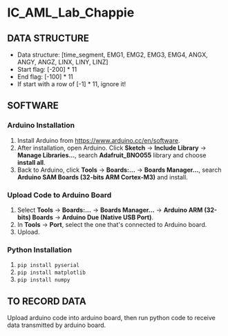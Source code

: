 # IC_AML_Lab_Chappie

## DATA STRUCTURE
- Data structure: [time_segment, EMG1, EMG2, EMG3, EMG4, ANGX, ANGY, ANGZ, LINX, LINY, LINZ] <br />
- Start flag: [-200] * 11 <br />
- End flag: [-100] * 11 <br />
- If start with a row of [-1] * 11, ignore it! <br />

## SOFTWARE
### Arduino Installation
1. Install Arduino from https://www.arduino.cc/en/software.
2. After installation, open Arduino. Click **Sketch** → **Include Library** → **Manage Libraries...**, search **Adafruit_BNO055** library and choose **install all**.
3. Back to Arduino, click **Tools** → **Boards:...** → **Boards Manager...**, search **Arduino SAM Boards (32-bits ARM Cortex-M3)** and install.

### Upload Code to Arduino Board
1. Select **Tools** → **Boards:...** → **Boards Manager...** → **Arduino ARM (32-bits) Boards** → **Arduino Due (Native USB Port)**.
2. In **Tools** → **Port**, select the one that's connected to Arduino board.
3. Upload.

### Python Installation
1. `pip install pyserial`
2. `pip install matplotlib`
3. `pip install numpy`

## TO RECORD DATA
Upload arduino code into arduino board, then run python code to receive data transmitted by arduino board.
